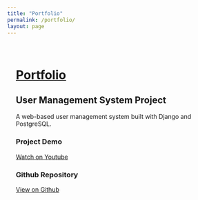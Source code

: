 ```yaml
---
title: "Portfolio"
permalink: /portfolio/
layout: page
---
```


<div style="max-width: 800px; margin: auto; padding: 20px;">

<h1><u>Portfolio</u></h1>

<h2>User Management System Project</h2>

<p>A web-based user management system built with Django and PostgreSQL.</p>

<h3>Project Demo</h3>
<p><a href="https://www.youtube.com/watch?v=Y1gwqXkWhXM&ab_channel=ColtonRichie" target="_blank">Watch on Youtube</a></p>

<h3>Github Repository</h3>
<p><a href="https://github.com/uynvu078/Cambridge_teamProject" target="_blank">View on Github</a></p>

</div>
